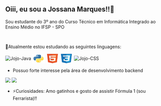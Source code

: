 ## Oiii, eu sou a Jossana Marques!!👋

<p>Sou estudante do 3º ano do Curso Técnico em Informática Integrado ao Ensino Médio no IFSP - SPO

<!--ícones das linguagens-->
<div style="display: inline_block"><br>
  <p>🌱Atualmente estou estudando as seguintes linguagens:</p>
  <img align="center" alt="Jojo-Java" height="35" width="40" src="https://cdn.jsdelivr.net/gh/devicons/devicon@latest/icons/java/java-original.svg">
  <img align="center" alt="Jojo-Python" height="30" width="40" src="https://raw.githubusercontent.com/devicons/devicon/master/icons/python/python-original.svg">
  <img align="center" alt="Jojo-HTML" height="30" width="40" src="https://raw.githubusercontent.com/devicons/devicon/master/icons/html5/html5-original.svg">
  <img align="center" alt="Jojo-CSS" height="30" width="40" src="https://raw.githubusercontent.com/devicons/devicon/master/icons/css3/css3-original.svg">
  <img align="center" alt="Jojo-CSS" height="70" width="60" src="https://cdn.jsdelivr.net/gh/devicons/devicon@latest/icons/mysql/mysql-original-wordmark.svg"> 

- Possuo forte interesse pela área de desenvolvimento backend
<!--estatísticas e linguagens mais usadas-->
</div>
 <img heigth="180cm" src="https://github-readme-stats.vercel.app/api?username=JojoMarques&theme=radical">
<img heigth="180cm" src="https://github-readme-stats.vercel.app/api/top-langs/?username=JojoMarques&theme=radical&layout=compact">
</div>


- ⚡Curiosidades: Amo gatinhos e gosto de assistir Fórmula 1 (sou Ferrarista)!!
